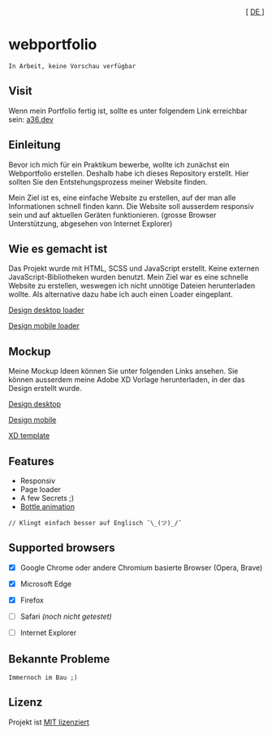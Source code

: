<p align="right"> [ <a href="./README.md"> DE </a> ] </p>

# webportfolio

```
In Arbeit, keine Vorschau verfügbar
```


<!-- 
<img align="center" src="github/cover.jpg"/>
-->


## Visit
Wenn mein Portfolio fertig ist, sollte es unter folgendem Link erreichbar sein: [a36.dev](https://a36.dev)

## Einleitung
Bevor ich mich für ein Praktikum bewerbe, wollte ich zunächst ein Webportfolio erstellen. Deshalb habe ich dieses Repository erstellt. Hier sollten Sie den Entstehungsprozess meiner Website finden.

Mein Ziel ist es, eine einfache Website zu erstellen, auf der man alle Informationen schnell finden kann. Die Website soll ausserdem responsiv sein und auf aktuellen Geräten funktionieren. (grosse Browser Unterstützung, abgesehen von Internet Explorer)


## Wie es gemacht ist

Das Projekt wurde mit HTML, SCSS und JavaScript erstellt.
Keine externen JavaScript-Bibliotheken wurden benutzt. Mein Ziel war es eine schnelle Website zu erstellen, weswegen ich nicht unnötige Dateien herunterladen wollte. Als alternative dazu habe ich auch einen Loader eingeplant.

[Design desktop loader](./.github/img/webLoad.png)

[Design mobile loader](./.github/img/webLoadMob.png)


## Mockup
Meine Mockup Ideen können Sie unter folgenden Links ansehen. Sie können ausserdem meine Adobe XD Vorlage herunterladen, in der das Design erstellt wurde.

[Design desktop](./.github/img/webMobile.png)

[Design mobile](./.github/img/webDesktop.png)

[XD template](./.github/doc/webportfolio.xd)


## Features
- Responsiv
- Page loader
- A few Secrets ;)
- [Bottle animation](https://github.com/FireNick44/IPT5-BottleAnimation)

```
// Klingt einfach besser auf Englisch ¯\_(ツ)_/¯
```

## Supported browsers

- [x] Google Chrome oder andere Chromium basierte Browser (Opera, Brave)
- [x] Microsoft Edge
- [x] Firefox
- [ ] Safari _(noch nicht getestet)_
- [ ] Internet Explorer


## Bekannte Probleme

```
Immernoch im Bau ;)
```

## Lizenz
Projekt ist [MIT lizenziert](./LICENSE)
